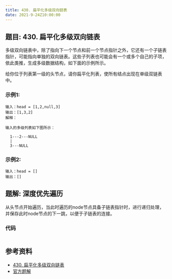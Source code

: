 ```yaml
---
title: 430. 扁平化多级双向链表
date: 2021-9-24Z10:00:00
---
```

## 题目: 430. 扁平化多级双向链表
多级双向链表中，除了指向下一个节点和前一个节点指针之外，它还有一个子链表指针，可能指向单独的双向链表。这些子列表也可能会有一个或多个自己的子项，依此类推，生成多级数据结构，如下面的示例所示。

给你位于列表第一级的头节点，请你扁平化列表，使所有结点出现在单级双链表中。
### 示例1:
```
输入：head = [1,2,null,3]
输出：[1,3,2]
解释：

输入的多级列表如下图所示：

  1---2---NULL
  |
  3---NULL
```
### 示例2:
```
输入：head = []
输出：[]
```
## 题解: 深度优先遍历
从头节点开始遍历，当此时遍历的node节点具备子链表指针时，进行递归处理，并保存此时node节点的下一跳，以便于子链表的连接。

### 代码
```js

```

## 参考资料
- [430. 扁平化多级双向链表]()
- [官方题解]()
